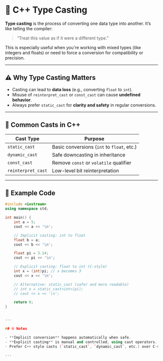 # 🔄 C++ Type Casting

**Type casting** is the process of converting one data type into another. It’s like telling the compiler:  
> “Treat this value as if it were a different type.”

This is especially useful when you're working with mixed types (like integers and floats) or need to force a conversion for compatibility or precision.

---

## ⚠️ Why Type Casting Matters

- Casting can lead to **data loss** (e.g., converting `float` to `int`).
- Misuse of `reinterpret_cast` or `const_cast` can cause **undefined behavior**.
- Always prefer `static_cast` for **clarity and safety** in regular conversions.

---

## 🧠 Common Casts in C++

| Cast Type         | Purpose                                |
|-------------------|----------------------------------------|
| `static_cast`     | Basic conversions (`int` to `float`, etc.) |
| `dynamic_cast`    | Safe downcasting in inheritance        |
| `const_cast`      | Remove `const` or `volatile` qualifier |
| `reinterpret_cast`| Low-level bit reinterpretation         |

---

## 🧪 Example Code

```cpp
#include <iostream>
using namespace std;

int main() {
    int a = 5;
    cout << a << '\n';

    // Implicit casting: int to float
    float b = a;
    cout << b << '\n';

    float pi = 3.14;
    cout << pi << '\n';

    // Explicit casting: float to int (C-style)
    int x = (int)pi; // x becomes 3
    cout << x << '\n';

    // Alternative: static_cast (safer and more readable)
    // int x = static_cast<int>(pi);
    // cout << x << '\n';

    return 0;
}


---

## 💡 Notes

- **Implicit conversion** happens automatically when safe.
- **Explicit casting** is manual and controlled, using cast operators.
- Prefer C++ style casts (`static_cast`, `dynamic_cast`, etc.) over C-style casts for robustness and clarity.

---

